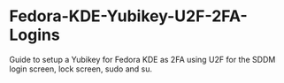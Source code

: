 # Fedora-KDE-Yubikey-U2F-2FA-Logins
Guide to setup a Yubikey for Fedora KDE as 2FA using U2F for the SDDM login screen, lock screen, sudo and su.
